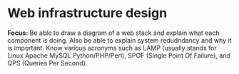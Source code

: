# Web infrastructure design

**Focus:** Be able to draw a diagram of a web stack and explain what each component is doing. Also be able to explain system redudndancy and why it is important. Know various acronyms such as LAMP (usually stands for Linux Apache MySQL Python/PHP/Perl), SPOF (Single Point Of Failure), and QPS (Queries Per Second).
